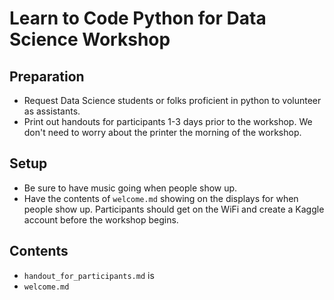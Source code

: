 # Learn to Code Python for Data Science Workshop

## Preparation
- Request Data Science students or folks proficient in python to volunteer as assistants. 
- Print out handouts for participants 1-3 days prior to the workshop. We don't need to worry about the printer the morning of the workshop.

## Setup
- Be sure to have music going when people show up.
- Have the contents of `welcome.md` showing on the displays for when people show up. Participants should get on the WiFi and create a Kaggle account before the workshop begins.

## Contents
- `handout_for_participants.md` is 
- `welcome.md` 